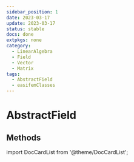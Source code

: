 ```yaml
---
sidebar_position: 1
date: 2023-03-17
update: 2023-03-17
status: stable
docs: done
extpkgs: none
category:
  - LinearAlgebra
  - Field
  - Vector
  - Matrix
tags:
  - AbstractField
  - easifemClasses
---
```


# AbstractField


## Methods

import DocCardList from '@theme/DocCardList';

<DocCardList />
